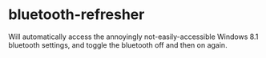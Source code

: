 # bluetooth-refresher
Will automatically access the annoyingly not-easily-accessible Windows 8.1 bluetooth settings, and toggle the bluetooth off and then on again.
